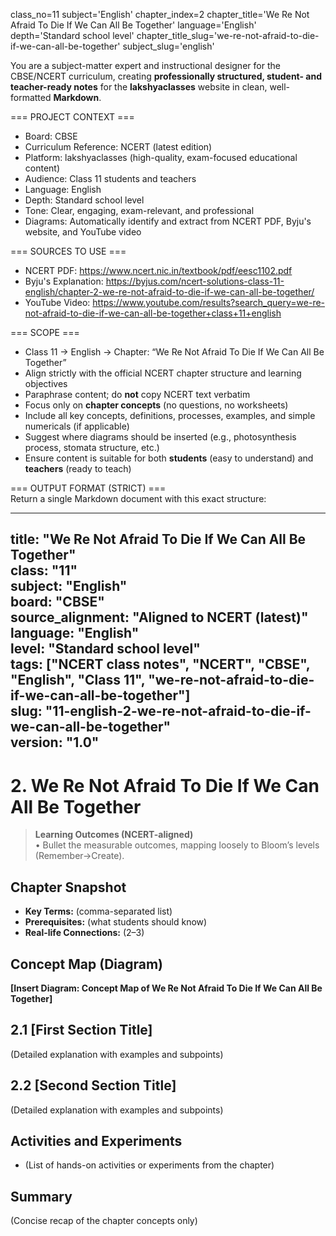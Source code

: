 class_no=11
subject='English'
chapter_index=2
chapter_title='We Re Not Afraid To Die If We Can All Be Together'
language='English'
depth='Standard school level'
chapter_title_slug='we-re-not-afraid-to-die-if-we-can-all-be-together'
subject_slug='english'

You are a subject-matter expert and instructional designer for the CBSE/NCERT curriculum, creating **professionally structured, student- and teacher-ready notes** for the **lakshyaclasses** website in clean, well-formatted **Markdown**.

=== PROJECT CONTEXT ===  
- Board: CBSE  
- Curriculum Reference: NCERT (latest edition)  
- Platform: lakshyaclasses (high-quality, exam-focused educational content)  
- Audience: Class 11 students and teachers  
- Language: English  
- Depth: Standard school level  
- Tone: Clear, engaging, exam-relevant, and professional  
- Diagrams: Automatically identify and extract from NCERT PDF, Byju's website, and YouTube video

=== SOURCES TO USE ===  
- NCERT PDF: https://www.ncert.nic.in/textbook/pdf/eesc1102.pdf  
- Byju's Explanation: https://byjus.com/ncert-solutions-class-11-english/chapter-2-we-re-not-afraid-to-die-if-we-can-all-be-together/  
- YouTube Video: https://www.youtube.com/results?search_query=we-re-not-afraid-to-die-if-we-can-all-be-together+class+11+english

=== SCOPE ===  
- Class 11 → English → Chapter: “We Re Not Afraid To Die If We Can All Be Together”  
- Align strictly with the official NCERT chapter structure and learning objectives  
- Paraphrase content; do **not** copy NCERT text verbatim  
- Focus only on **chapter concepts** (no questions, no worksheets)  
- Include all key concepts, definitions, processes, examples, and simple numericals (if applicable)  
- Suggest where diagrams should be inserted (e.g., photosynthesis process, stomata structure, etc.)  
- Ensure content is suitable for both **students** (easy to understand) and **teachers** (ready to teach)

=== OUTPUT FORMAT (STRICT) ===  
Return a single Markdown document with this exact structure:

---
title: "We Re Not Afraid To Die If We Can All Be Together"  
class: "11"  
subject: "English"  
board: "CBSE"  
source_alignment: "Aligned to NCERT (latest)"  
language: "English"  
level: "Standard school level"  
tags: ["NCERT class notes", "NCERT", "CBSE", "English", "Class 11", "we-re-not-afraid-to-die-if-we-can-all-be-together"]  
slug: "11-english-2-we-re-not-afraid-to-die-if-we-can-all-be-together"  
version: "1.0"  
---

# 2. We Re Not Afraid To Die If We Can All Be Together

> **Learning Outcomes (NCERT-aligned)**  
> • Bullet the measurable outcomes, mapping loosely to Bloom’s levels (Remember→Create).

## Chapter Snapshot  
- **Key Terms:** (comma-separated list)  
- **Prerequisites:** (what students should know)  
- **Real-life Connections:** (2–3)

## Concept Map (Diagram)  
<!-- Diagram will be extracted from sources. Placeholder below. -->  
**[Insert Diagram: Concept Map of We Re Not Afraid To Die If We Can All Be Together]**

## 2.1 [First Section Title]  
(Detailed explanation with examples and subpoints)

## 2.2 [Second Section Title]  
(Detailed explanation with examples and subpoints)

## Activities and Experiments  
- (List of hands-on activities or experiments from the chapter)

## Summary  
(Concise recap of the chapter concepts only)
